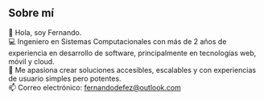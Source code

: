 ## Sobre mí

👋 Hola, soy Fernando.  
💻 Ingeniero en Sistemas Computacionales con más de 2 años de experiencia en desarrollo de software, principalmente en tecnologías web, móvil y cloud.  
🚀 Me apasiona crear soluciones accesibles, escalables y con experiencias de usuario simples pero potentes.  
📫 Correo electrónico: fernandodefez@outlook.com
